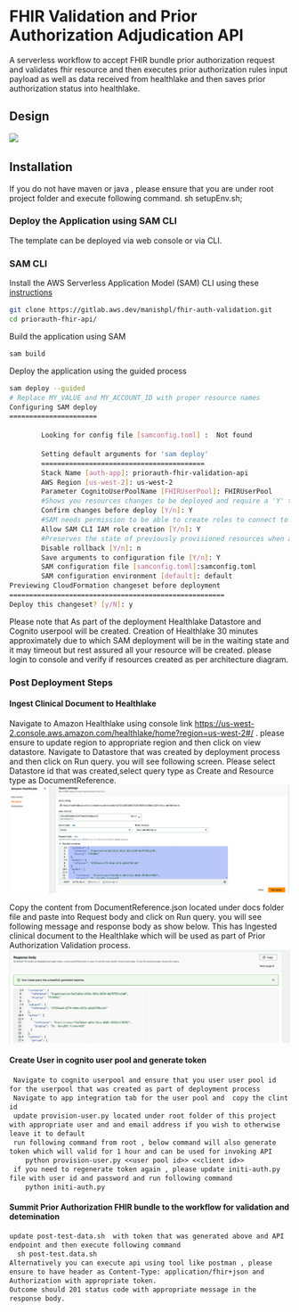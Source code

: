
# FHIR Validation and Prior Authorization Adjudication API

A serverless workflow to accept FHIR bundle prior authorization request and validates fhir resource and then executes prior authorization rules input payload as well as data received from healthlake and then saves prior authorization status into healthlake.
## Design

![ ](docs/images/PriorAuthFHIRValidation.jpg)

## Installation
 If you do not have maven or java , please ensure that you are under root project folder and execute following command.
   sh setupEnv.sh; 

### Deploy the Application using SAM CLI

The template can be deployed via web console or via CLI.

### SAM CLI

Install the AWS Serverless Application Model (SAM) CLI using these [instructions](https://docs.aws.amazon.com/serverless-application-model/latest/developerguide/serverless-sam-cli-install.html)

```sh
git clone https://gitlab.aws.dev/manishpl/fhir-auth-validation.git
cd priorauth-fhir-api/
```

Build the application using SAM

```sh
sam build
```

Deploy the application using the guided process

```sh
sam deploy --guided
# Replace MY_VALUE and MY_ACCOUNT_ID with proper resource names
Configuring SAM deploy
======================

        Looking for config file [samconfig.toml] :  Not found

        Setting default arguments for 'sam deploy'
        =========================================
        Stack Name [auth-app]: priorauth-fhir-validation-api
        AWS Region [us-west-2]: us-west-2
        Parameter CognitoUserPoolName [FHIRUserPool]: FHIRUserPool
        #Shows you resources changes to be deployed and require a 'Y' to initiate deploy
        Confirm changes before deploy [Y/n]: Y
        #SAM needs permission to be able to create roles to connect to the resources in your template
        Allow SAM CLI IAM role creation [Y/n]: Y
        #Preserves the state of previously provisioned resources when an operation fails
        Disable rollback [Y/n]: n
        Save arguments to configuration file [Y/n]: Y
        SAM configuration file [samconfig.toml]:samconfig.toml
        SAM configuration environment [default]: default
Previewing CloudFormation changeset before deployment
======================================================
Deploy this changeset? [y/N]: y
```

Please note that As part of the deployment Healthlake Datastore and Cognito userpool will be created. Creation of Healthlake 30 minutes approximately due to which SAM deployment will be in the waiting state and it may timeout but rest assured all your resource will be created. please login to console and verify if resources created as per architecture diagram. 

### Post Deployment Steps
 #### Ingest Clinical Document to Healthlake
   Navigate to Amazon Healthlake using console link https://us-west-2.console.aws.amazon.com/healthlake/home?region=us-west-2#/  . please ensure to update region to appropriate region and then click on view datastore.
   Navigate to Datastore that was created by deployment process and then click on Run query.
   you will see following screen. Please select Datastore id that was created,select query type as Create and Resource type as DocumentReference.
    ![ ](docs/images/CreateClinicalDocument.png)

   Copy the content from DocumentReference.json located under docs folder file and paste into Request body and click on Run query.
   you will see following message and response body as show below. This has Ingested clinical document to the Healthlake which will be used as part of Prior Authorization Validation process.
     ![ ](docs/images/ClinicalDocumentResult.png)
  #### Create User in cognito user pool and generate token 
     Navigate to cognito userpool and ensure that you user user pool id for the userpool that was created as part of deployment process
     Navigate to app integration tab for the user pool and  copy the clint id
     update provision-user.py located under root folder of this project with appropriate user and and email address if you wish to otherwise leave it to default
     run following command from root , below command will also generate token which will valid for 1 hour and can be used for invoking API
        python provision-user.py <<user pool id>> <<client id>>
     if you need to regenerate token again , please update initi-auth.py file with user id and password and run following command
        python initi-auth.py
  #### Summit Prior Authorization FHIR bundle to the workflow for validation and detemination
    update post-test-data.sh  with token that was generated above and API endpoint and then execute following command
      sh post-test.data.sh
    Alternatively you can execute api using tool like postman , please ensure to have header as Content-Type: application/fhir+json and Authorization with appropriate token.
    Outcome should 201 status code with appropriate message in the response body.  

